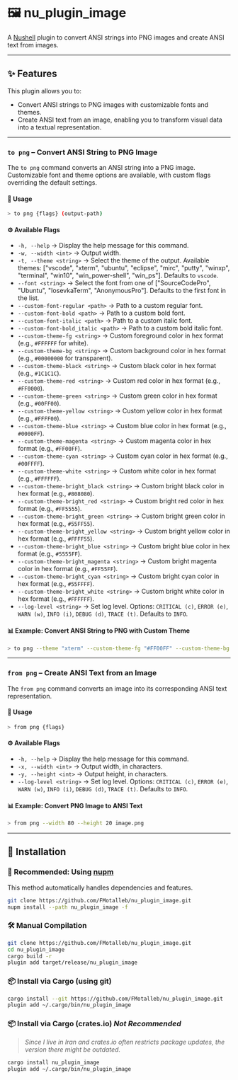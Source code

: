 # 🖼 nu_plugin_image  

A [Nushell](https://www.nushell.sh/) plugin to convert ANSI strings into PNG images and create ANSI text from images.

---

## ✨ Features  

This plugin allows you to:

- Convert ANSI strings to PNG images with customizable fonts and themes.
- Create ANSI text from an image, enabling you to transform visual data into a textual representation.

---

### **`to png`** – Convert ANSI String to PNG Image  

The `to png` command converts an ANSI string into a PNG image. Customizable font and theme options are available, with custom flags overriding the default settings.

#### 📌 Usage  

```bash
> to png {flags} (output-path)
```

#### ⚙️ Available Flags  

- `-h, --help`               → Display the help message for this command.  
- `-w, --width <int>`        → Output width.  
- `-t, --theme <string>`     → Select the theme of the output. Available themes: ["vscode", "xterm", "ubuntu", "eclipse", "mirc", "putty", "winxp", "terminal", "win10", "win_power-shell", "win_ps"]. Defaults to `vscode`.  
- `--font <string>`          → Select the font from one of ["SourceCodePro", "Ubuntu", "IosevkaTerm", "AnonymousPro"]. Defaults to the first font in the list.  
- `--custom-font-regular <path>` → Path to a custom regular font.  
- `--custom-font-bold <path>`    → Path to a custom bold font.  
- `--custom-font-italic <path>`  → Path to a custom italic font.  
- `--custom-font-bold_italic <path>` → Path to a custom bold italic font.  
- `--custom-theme-fg <string>`   → Custom foreground color in hex format (e.g., `#FFFFFF` for white).  
- `--custom-theme-bg <string>`   → Custom background color in hex format (e.g., `#00000000` for transparent).  
- `--custom-theme-black <string>` → Custom black color in hex format (e.g., `#1C1C1C`).  
- `--custom-theme-red <string>`   → Custom red color in hex format (e.g., `#FF0000`).  
- `--custom-theme-green <string>` → Custom green color in hex format (e.g., `#00FF00`).  
- `--custom-theme-yellow <string>` → Custom yellow color in hex format (e.g., `#FFFF00`).  
- `--custom-theme-blue <string>`  → Custom blue color in hex format (e.g., `#0000FF`).  
- `--custom-theme-magenta <string>` → Custom magenta color in hex format (e.g., `#FF00FF`).  
- `--custom-theme-cyan <string>`  → Custom cyan color in hex format (e.g., `#00FFFF`).  
- `--custom-theme-white <string>` → Custom white color in hex format (e.g., `#FFFFFF`).  
- `--custom-theme-bright_black <string>` → Custom bright black color in hex format (e.g., `#808080`).  
- `--custom-theme-bright_red <string>` → Custom bright red color in hex format (e.g., `#FF5555`).  
- `--custom-theme-bright_green <string>` → Custom bright green color in hex format (e.g., `#55FF55`).  
- `--custom-theme-bright_yellow <string>` → Custom bright yellow color in hex format (e.g., `#FFFF55`).  
- `--custom-theme-bright_blue <string>` → Custom bright blue color in hex format (e.g., `#5555FF`).  
- `--custom-theme-bright_magenta <string>` → Custom bright magenta color in hex format (e.g., `#FF55FF`).  
- `--custom-theme-bright_cyan <string>` → Custom bright cyan color in hex format (e.g., `#55FFFF`).  
- `--custom-theme-bright_white <string>` → Custom bright white color in hex format (e.g., `#FFFFFF`).  
- `--log-level <string>`      → Set log level. Options: `CRITICAL (c)`, `ERROR (e)`, `WARN (w)`, `INFO (i)`, `DEBUG (d)`, `TRACE (t)`. Defaults to `INFO`.  

#### 📊 Example: Convert ANSI String to PNG with Custom Theme  

```bash
> to png --theme "xterm" --custom-theme-fg "#FF00FF" --custom-theme-bg "#00000000" output.png
```

---

### **`from png`** – Create ANSI Text from an Image  

The `from png` command converts an image into its corresponding ANSI text representation.

#### 📌 Usage  

```bash
> from png {flags}
```

#### ⚙️ Available Flags  

- `-h, --help`               → Display the help message for this command.  
- `-x, --width <int>`        → Output width, in characters.  
- `-y, --height <int>`       → Output height, in characters.  
- `--log-level <string>`     → Set log level. Options: `CRITICAL (c)`, `ERROR (e)`, `WARN (w)`, `INFO (i)`, `DEBUG (d)`, `TRACE (t)`. Defaults to `INFO`.  

#### 📊 Example: Convert PNG Image to ANSI Text  

```bash
> from png --width 80 --height 20 image.png
```

---

## 🔧 Installation  

### 🚀 Recommended: Using [nupm](https://github.com/nushell/nupm)  

This method automatically handles dependencies and features.  

```bash
git clone https://github.com/FMotalleb/nu_plugin_image.git  
nupm install --path nu_plugin_image -f  
```  

### 🛠️ Manual Compilation  

```bash
git clone https://github.com/FMotalleb/nu_plugin_image.git  
cd nu_plugin_image  
cargo build -r  
plugin add target/release/nu_plugin_image  
```  

### 📦 Install via Cargo (using git)  

```bash
cargo install --git https://github.com/FMotalleb/nu_plugin_image.git  
plugin add ~/.cargo/bin/nu_plugin_image  
```  

### 📦 Install via Cargo (crates.io) _Not Recommended_  
>
> _Since I live in Iran and crates.io often restricts package updates, the version there might be outdated._  

```bash
cargo install nu_plugin_image  
plugin add ~/.cargo/bin/nu_plugin_image  
```
